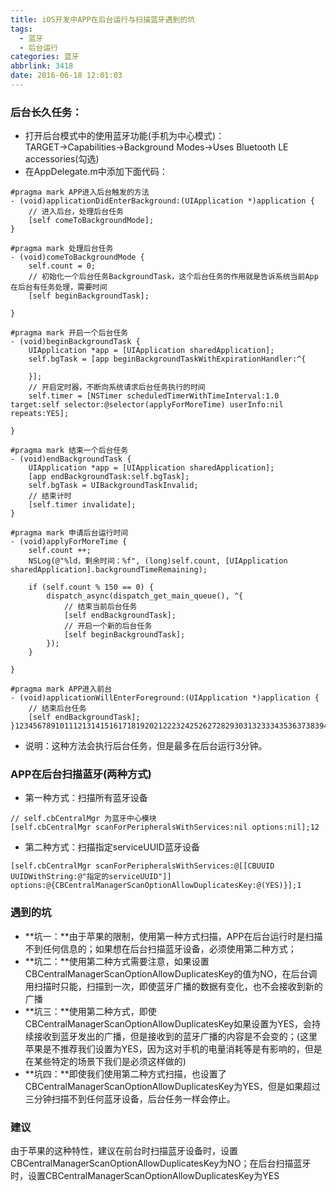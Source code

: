 ```yaml
---
title: iOS开发中APP在后台运行与扫描蓝牙遇到的坑
tags:
  - 蓝牙
  - 后台运行
categories: 蓝牙
abbrlink: 3418
date: 2016-06-18 12:01:03
---
```


### 后台长久任务：

- 打开后台模式中的使用蓝牙功能(手机为中心模式)：TARGET→Capabilities→Background Modes→Uses Bluetooth LE accessories(勾选)
- 在AppDelegate.m中添加下面代码：

```
#pragma mark APP进入后台触发的方法
- (void)applicationDidEnterBackground:(UIApplication *)application {
    // 进入后台，处理后台任务
    [self comeToBackgroundMode];
}

#pragma mark 处理后台任务
- (void)comeToBackgroundMode {
    self.count = 0;
    // 初始化一个后台任务BackgroundTask，这个后台任务的作用就是告诉系统当前App在后台有任务处理，需要时间
    [self beginBackgroundTask];

}

#pragma mark 开启一个后台任务
- (void)beginBackgroundTask {
    UIApplication *app = [UIApplication sharedApplication];
    self.bgTask = [app beginBackgroundTaskWithExpirationHandler:^{

    }];
    // 开启定时器，不断向系统请求后台任务执行的时间
    self.timer = [NSTimer scheduledTimerWithTimeInterval:1.0 target:self selector:@selector(applyForMoreTime) userInfo:nil repeats:YES];

}

#pragma mark 结束一个后台任务
- (void)endBackgroundTask {
    UIApplication *app = [UIApplication sharedApplication];
    [app endBackgroundTask:self.bgTask];
    self.bgTask = UIBackgroundTaskInvalid;
    // 结束计时
    [self.timer invalidate];
}

#pragma mark 申请后台运行时间
- (void)applyForMoreTime {
    self.count ++;
    NSLog(@"%ld，剩余时间：%f", (long)self.count, [UIApplication sharedApplication].backgroundTimeRemaining);

    if (self.count % 150 == 0) {
        dispatch_async(dispatch_get_main_queue(), ^{
            // 结束当前后台任务
            [self endBackgroundTask];
            // 开启一个新的后台任务
            [self beginBackgroundTask];
        });
    }

}

#pragma mark APP进入前台
- (void)applicationWillEnterForeground:(UIApplication *)application {
    // 结束后台任务
    [self endBackgroundTask];
}12345678910111213141516171819202122232425262728293031323334353637383940414243444546474849505152535455
```

- 说明：这种方法会执行后台任务，但是最多在后台运行3分钟。

<!-- more -->

### APP在后台扫描蓝牙(两种方式)

- 第一种方式：扫描所有蓝牙设备

```
// self.cbCentralMgr 为蓝牙中心模块
[self.cbCentralMgr scanForPeripheralsWithServices:nil options:nil];12
```

- 第二种方式：扫描指定serviceUUID蓝牙设备

```
[self.cbCentralMgr scanForPeripheralsWithServices:@[[CBUUID UUIDWithString:@"指定的serviceUUID"]] options:@{CBCentralManagerScanOptionAllowDuplicatesKey:@(YES)}];1
```

### 遇到的坑

- **坑一：**由于苹果的限制，使用第一种方式扫描，APP在后台运行时是扫描不到任何信息的；如果想在后台扫描蓝牙设备，必须使用第二种方式；
- **坑二：**使用第二种方式需要注意，如果设置CBCentralManagerScanOptionAllowDuplicatesKey的值为NO，在后台调用扫描时只能，扫描到一次，即使蓝牙广播的数据有变化，也不会接收到新的广播
- **坑三：**使用第二种方式，即使CBCentralManagerScanOptionAllowDuplicatesKey如果设置为YES，会持续接收到蓝牙发出的广播，但是接收到的蓝牙广播的内容是不会变的；(这里苹果是不推荐我们设置为YES，因为这对手机的电量消耗等是有影响的，但是在某些特定的场景下我们是必须这样做的)
- **坑四：**即使我们使用第二种方式扫描，也设置了CBCentralManagerScanOptionAllowDuplicatesKey为YES，但是如果超过三分钟扫描不到任何蓝牙设备，后台任务一样会停止。

### 建议

由于苹果的这种特性，建议在前台时扫描蓝牙设备时，设置CBCentralManagerScanOptionAllowDuplicatesKey为NO；在后台扫描蓝牙时，设置CBCentralManagerScanOptionAllowDuplicatesKey为YES